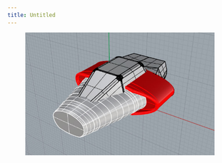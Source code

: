 ```yaml
---
title: Untitled
---
```


<figure><img src="../assets/design-devel.jpg" alt=""><figcaption></figcaption></figure>

